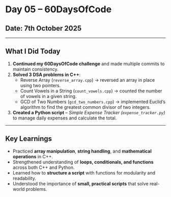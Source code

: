# Day 05 – 60DaysOfCode

## Date: 7th October 2025

---

## What I Did Today

1. **Continued my 60DaysOfCode challenge** and made multiple commits to maintain consistency.  
2. **Solved 3 DSA problems in C++**:
   - Reverse Array (`reverse_array.cpp`) → reversed an array in place using two pointers.  
   - Count Vowels in a String (`count_vowels.cpp`) → counted the number of vowels in a given string.  
   - GCD of Two Numbers (`gcd_two_numbers.cpp`) → implemented Euclid’s algorithm to find the greatest common divisor of two integers.  
3. **Created a Python script** – *Simple Expense Tracker (`expense_tracker.py`)* to manage daily expenses and calculate the total.  

---

## Key Learnings

- Practiced **array manipulation**, **string handling**, and **mathematical operations** in C++.  
- Strengthened understanding of **loops, conditionals, and functions** across both C++ and Python.  
- Learned how to **structure a script** with functions for modularity and readability.  
- Understood the importance of **small, practical scripts** that solve real-world problems.  
